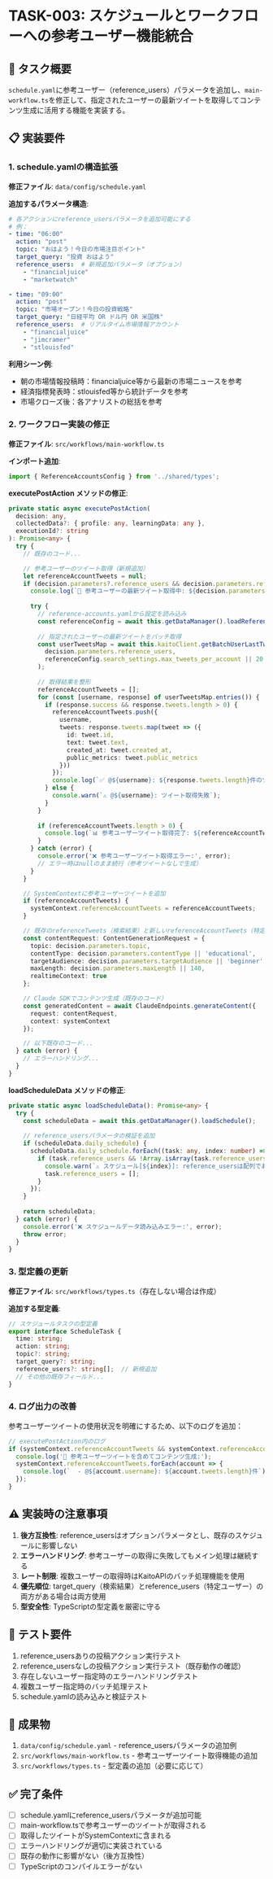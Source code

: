 # TASK-003: スケジュールとワークフローへの参考ユーザー機能統合

## 🎯 タスク概要
`schedule.yaml`に参考ユーザー（reference_users）パラメータを追加し、`main-workflow.ts`を修正して、指定されたユーザーの最新ツイートを取得してコンテンツ生成に活用する機能を実装する。

## 📋 実装要件

### 1. schedule.yamlの構造拡張
**修正ファイル**: `data/config/schedule.yaml`

**追加するパラメータ構造**:
```yaml
# 各アクションにreference_usersパラメータを追加可能にする
# 例：
- time: "06:00"
  action: "post"
  topic: "おはよう！今日の市場注目ポイント"
  target_query: "投資 おはよう"
  reference_users:  # 新規追加パラメータ（オプション）
    - "financialjuice"
    - "marketwatch"

- time: "09:00"
  action: "post"
  topic: "市場オープン！今日の投資戦略"
  target_query: "日経平均 OR ドル円 OR 米国株"
  reference_users:  # リアルタイム市場情報アカウント
    - "financialjuice"
    - "jimcramer"
    - "stlouisfed"
```

**利用シーン例**:
- 朝の市場情報投稿時：financialjuice等から最新の市場ニュースを参考
- 経済指標発表時：stlouisfed等から統計データを参考
- 市場クローズ後：各アナリストの総括を参考

### 2. ワークフロー実装の修正
**修正ファイル**: `src/workflows/main-workflow.ts`

**インポート追加**:
```typescript
import { ReferenceAccountsConfig } from '../shared/types';
```

**executePostAction メソッドの修正**:
```typescript
private static async executePostAction(
  decision: any, 
  collectedData?: { profile: any, learningData: any }, 
  executionId?: string
): Promise<any> {
  try {
    // 既存のコード...

    // 参考ユーザーのツイート取得（新規追加）
    let referenceAccountTweets = null;
    if (decision.parameters?.reference_users && decision.parameters.reference_users.length > 0) {
      console.log(`👥 参考ユーザーの最新ツイート取得中: ${decision.parameters.reference_users.join(', ')}`);
      
      try {
        // reference-accounts.yamlから設定を読み込み
        const referenceConfig = await this.getDataManager().loadReferenceAccounts();
        
        // 指定されたユーザーの最新ツイートをバッチ取得
        const userTweetsMap = await this.kaitoClient.getBatchUserLastTweets(
          decision.parameters.reference_users,
          referenceConfig.search_settings.max_tweets_per_account || 20
        );
        
        // 取得結果を整形
        referenceAccountTweets = [];
        for (const [username, response] of userTweetsMap.entries()) {
          if (response.success && response.tweets.length > 0) {
            referenceAccountTweets.push({
              username,
              tweets: response.tweets.map(tweet => ({
                id: tweet.id,
                text: tweet.text,
                created_at: tweet.created_at,
                public_metrics: tweet.public_metrics
              }))
            });
            console.log(`✅ @${username}: ${response.tweets.length}件のツイート取得`);
          } else {
            console.warn(`⚠️ @${username}: ツイート取得失敗`);
          }
        }
        
        if (referenceAccountTweets.length > 0) {
          console.log(`📊 参考ユーザーツイート取得完了: ${referenceAccountTweets.length}アカウント`);
        }
      } catch (error) {
        console.error('❌ 参考ユーザーツイート取得エラー:', error);
        // エラー時はnullのまま続行（参考ツイートなしで生成）
      }
    }

    // SystemContextに参考ユーザーツイートを追加
    if (referenceAccountTweets) {
      systemContext.referenceAccountTweets = referenceAccountTweets;
    }

    // 既存のreferenceTweets（検索結果）と新しいreferenceAccountTweets（特定ユーザー）を両方含める
    const contentRequest: ContentGenerationRequest = {
      topic: decision.parameters.topic,
      contentType: decision.parameters.contentType || 'educational',
      targetAudience: decision.parameters.targetAudience || 'beginner',
      maxLength: decision.parameters.maxLength || 140,
      realtimeContext: true
    };

    // Claude SDKでコンテンツ生成（既存のコード）
    const generatedContent = await ClaudeEndpoints.generateContent({
      request: contentRequest,
      context: systemContext
    });

    // 以下既存のコード...
  } catch (error) {
    // エラーハンドリング...
  }
}
```

**loadScheduleData メソッドの修正**:
```typescript
private static async loadScheduleData(): Promise<any> {
  try {
    const scheduleData = await this.getDataManager().loadSchedule();
    
    // reference_usersパラメータの検証を追加
    if (scheduleData.daily_schedule) {
      scheduleData.daily_schedule.forEach((task: any, index: number) => {
        if (task.reference_users && !Array.isArray(task.reference_users)) {
          console.warn(`⚠️ スケジュール[${index}]: reference_usersは配列である必要があります`);
          task.reference_users = [];
        }
      });
    }
    
    return scheduleData;
  } catch (error) {
    console.error('❌ スケジュールデータ読み込みエラー:', error);
    throw error;
  }
}
```

### 3. 型定義の更新
**修正ファイル**: `src/workflows/types.ts`（存在しない場合は作成）

**追加する型定義**:
```typescript
// スケジュールタスクの型定義
export interface ScheduleTask {
  time: string;
  action: string;
  topic?: string;
  target_query?: string;
  reference_users?: string[];  // 新規追加
  // その他の既存フィールド...
}
```

### 4. ログ出力の改善
参考ユーザーツイートの使用状況を明確にするため、以下のログを追加：

```typescript
// executePostAction内のログ
if (systemContext.referenceAccountTweets && systemContext.referenceAccountTweets.length > 0) {
  console.log('📱 参考ユーザーツイートを含めてコンテンツ生成:');
  systemContext.referenceAccountTweets.forEach(account => {
    console.log(`  - @${account.username}: ${account.tweets.length}件`);
  });
}
```

## ⚠️ 実装時の注意事項

1. **後方互換性**: reference_usersはオプションパラメータとし、既存のスケジュールに影響しない
2. **エラーハンドリング**: 参考ユーザーの取得に失敗してもメイン処理は継続する
3. **レート制限**: 複数ユーザーの取得時はKaitoAPIのバッチ処理機能を使用
4. **優先順位**: target_query（検索結果）とreference_users（特定ユーザー）の両方がある場合は両方使用
5. **型安全性**: TypeScriptの型定義を厳密に守る

## 🧪 テスト要件

1. reference_usersありの投稿アクション実行テスト
2. reference_usersなしの投稿アクション実行テスト（既存動作の確認）
3. 存在しないユーザー指定時のエラーハンドリングテスト
4. 複数ユーザー指定時のバッチ処理テスト
5. schedule.yamlの読み込みと検証テスト

## 📁 成果物

1. `data/config/schedule.yaml` - reference_usersパラメータの追加例
2. `src/workflows/main-workflow.ts` - 参考ユーザーツイート取得機能の追加
3. `src/workflows/types.ts` - 型定義の追加（必要に応じて）

## ✅ 完了条件

- [ ] schedule.yamlにreference_usersパラメータが追加可能
- [ ] main-workflow.tsで参考ユーザーのツイートが取得される
- [ ] 取得したツイートがSystemContextに含まれる
- [ ] エラーハンドリングが適切に実装されている
- [ ] 既存の動作に影響がない（後方互換性）
- [ ] TypeScriptのコンパイルエラーがない